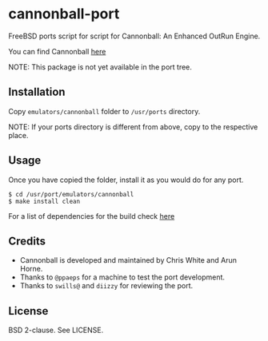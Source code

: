 cannonball-port
===============

FreeBSD ports script for script for Cannonball: An Enhanced OutRun Engine.

You can find Cannonball [here][1]

NOTE: This package is not yet available in the port tree.

Installation
------------

Copy `emulators/cannonball` folder to `/usr/ports` directory.

NOTE: If your ports directory is different from above, copy to the respective
place.

Usage
-----

Once you have copied the folder, install it as you would do for any port.

`$ cd /usr/port/emulators/cannonball`<br>
`$ make install clean`

For a list of dependencies for the build check [here][2]

Credits
-------

* Cannonball is developed and maintained by Chris White and Arun Horne.
* Thanks to `@ppaeps` for a machine to test the port development.
* Thanks to `swills@` and `diizzy` for reviewing the port.

License
-------

BSD 2-clause. See LICENSE.

[1]: https://github.com/djyt/cannonball/wiki
[2]: https://github.com/djyt/cannonball
